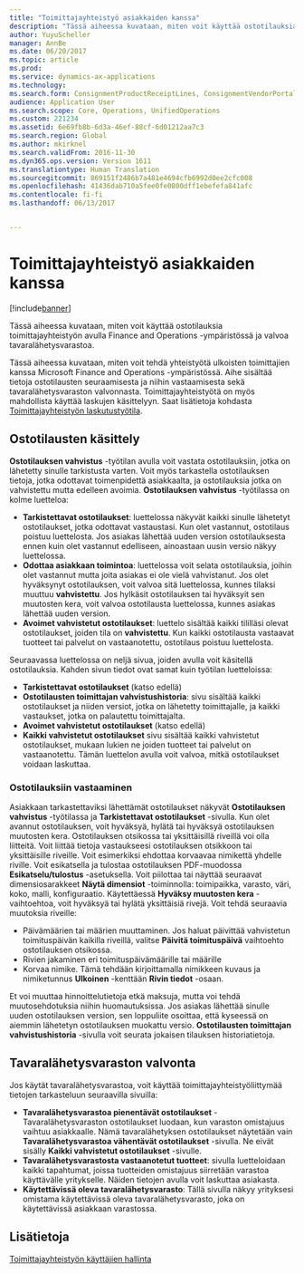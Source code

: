 ```yaml
---
title: "Toimittajayhteistyö asiakkaiden kanssa"
description: "Tässä aiheessa kuvataan, miten voit käyttää ostotilauksia toimittajayhteistyön avulla Finance and Operations -ympäristössä ja valvoa tavaralähetysvarastoa."
author: YuyuScheller
manager: AnnBe
ms.date: 06/20/2017
ms.topic: article
ms.prod: 
ms.service: dynamics-ax-applications
ms.technology: 
ms.search.form: ConsignmentProductReceiptLines, ConsignmentVendorPortalOnHand, PurchVendorPortalConfirmedOrders, PurchVendorPortalOriginalOrder, PurchVendorPortalResponsesHistoryList, PurchVendorPortalResponsesPart
audience: Application User
ms.search.scope: Core, Operations, UnifiedOperations
ms.custom: 221234
ms.assetid: 6e69fb8b-6d3a-46ef-88cf-6d01212aa7c3
ms.search.region: Global
ms.author: mkirknel
ms.search.validFrom: 2016-11-30
ms.dyn365.ops.version: Version 1611
ms.translationtype: Human Translation
ms.sourcegitcommit: 869151f2486b7a481e4694cfb6992d0ee2cfc008
ms.openlocfilehash: 41436dab710a5fee0fe0800dff1ebefefa841afc
ms.contentlocale: fi-fi
ms.lasthandoff: 06/13/2017


---
```


# Toimittajayhteistyö asiakkaiden kanssa
<a id="vendor-collaboration-with-customers" class="xliff"></a>

[!include[banner](../includes/banner.md)]


Tässä aiheessa kuvataan, miten voit käyttää ostotilauksia toimittajayhteistyön avulla Finance and Operations -ympäristössä ja valvoa tavaralähetysvarastoa.

Tässä aiheessa kuvataan, miten voit tehdä yhteistyötä ulkoisten toimittajien kanssa Microsoft Finance and Operations -ympäristössä. Aihe sisältää tietoja ostotilausten seuraamisesta ja niihin vastaamisesta sekä tavaralähetysvaraston valvonnasta. Toimittajayhteistyötä on myös mahdollista käyttää laskujen käsittelyyn. Saat lisätietoja kohdasta [Toimittajayhteistyön laskutustyötila](/dynamics365/unified-operations/financials/accounts-payable/vendor-portal-invoicing-workspace).

## Ostotilausten käsittely
<a id="working-with-purchase-orders" class="xliff"></a>
**Ostotilauksen vahvistus** -työtilan avulla voit vastata ostotilauksiin, jotka on lähetetty sinulle tarkistusta varten. Voit myös tarkastella ostotilauksen tietoja, jotka odottavat toimenpidettä asiakkaalta, ja ostotilauksia jotka on vahvistettu mutta edelleen avoimia. **Ostotilauksen vahvistus** -työtilassa on kolme luetteloa:

-   **Tarkistettavat ostotilaukset**: luettelossa näkyvät kaikki sinulle lähetetyt ostotilaukset, jotka odottavat vastaustasi. Kun olet vastannut, ostotilaus poistuu luettelosta. Jos asiakas lähettää uuden version ostotilauksesta ennen kuin olet vastannut edelliseen, ainoastaan uusin versio näkyy luettelossa.
-   **Odottaa asiakkaan toimintoa**: luettelossa voit selata ostotilauksia, joihin olet vastannut mutta joita asiakas ei ole vielä vahvistanut. Jos olet hyväksynyt ostotilauksen, voit valvoa sitä luettelossa, kunnes tilaksi muuttuu **vahvistettu**. Jos hylkäsit ostotilauksen tai hyväksyit sen muutosten kera, voit valvoa ostotilausta luettelossa, kunnes asiakas lähettää uuden version.
-   **Avoimet vahvistetut ostotilaukset**: luettelo sisältää kaikki tililläsi olevat ostotilaukset, joiden tila on **vahvistettu**. Kun kaikki ostotilausta vastaavat tuotteet tai palvelut on vastaanotettu, ostotilaus poistuu luettelosta.

Seuraavassa luettelossa on neljä sivua, joiden avulla voit käsitellä ostotilauksia. Kahden sivun tiedot ovat samat kuin työtilan luetteloissa:

-   **Tarkistettavat ostotilaukset** (katso edellä)
-   **Ostotilausten toimittajan vahvistushistoria**: sivu sisältää kaikki ostotilaukset ja niiden versiot, jotka on lähetetty toimittajalle, ja kaikki vastaukset, jotka on palautettu toimittajalta.
-   **Avoimet vahvistetut ostotilaukset** (katso edellä)
-   **Kaikki vahvistetut ostotilaukset** sivu sisältää kaikki vahvistetut ostotilaukset, mukaan lukien ne joiden tuotteet tai palvelut on vastaanotettu. Tämän luettelon avulla voit valvoa, mitkä ostotilaukset voidaan laskuttaa.

### Ostotilauksiin vastaaminen
<a id="responding-to-purchase-orders" class="xliff"></a>

Asiakkaan tarkastettaviksi lähettämät ostotilaukset näkyvät **Ostotilauksen vahvistus** -työtilassa ja **Tarkistettavat ostotilaukset** -sivulla. Kun olet avannut ostotilauksen, voit hyväksyä, hylätä tai hyväksyä ostotilauksen muutosten kera. Ostotilauksen otsikossa tai yksittäisillä riveillä voi olla liitteitä. Voit liittää tietoja vastaukseesi ostotilauksen otsikkoon tai yksittäisille riveille. Voit esimerkiksi ehdottaa korvaavaa nimikettä yhdelle riville. Voit esikatsella ja tulostaa ostotilauksen PDF-muodossa **Esikatselu/tulostus** -asetuksella. Voit piilottaa tai näyttää seuraavat dimensiosarakkeet **Näytä dimensiot** -toiminnolla: toimipaikka, varasto, väri, koko, malli, konfiguraatio. Käytettäessä **Hyväksy muutosten kera** -vaihtoehtoa, voit hyväksyä tai hylätä yksittäisiä rivejä. Voit tehdä seuraavia muutoksia riveille:

-   Päivämäärien tai määrien muuttaminen. Jos haluat päivittää vahvistetun toimituspäivän kaikilla riveillä, valitse **Päivitä toimituspäivä** vaihtoehto ostotilauksen otsikossa.
-   Rivien jakaminen eri toimituspäivämäärille tai määrille
-   Korvaa nimike. Tämä tehdään kirjoittamalla nimikkeen kuvaus ja nimiketunnus **Ulkoinen** -kenttään **Rivin tiedot** -osaan.

Et voi muuttaa hinnoittelutietoja etkä maksuja, mutta voi tehdä muutosehdotuksia niihin huomautuksissa. Jos asiakas lähettää sinulle uuden ostotilauksen version, sen loppuliite osoittaa, että kyseessä on aiemmin lähetetyn ostotilauksen muokattu versio. **Ostotilausten toimittajan vahvistushistoria** -sivulla voit seurata jokaisen tilauksen historiatietoja.

## Tavaralähetysvaraston valvonta
<a id="monitoring-consignment-inventory" class="xliff"></a>
Jos käytät tavaralähetysvarastoa, voit käyttää toimittajayhteistyöliittymää tietojen tarkasteluun seuraavilla sivuilla:

-   **Tavaralähetysvarastoa pienentävät ostotilaukset** - Tavaralähetysvaraston ostotilaukset luodaan, kun varaston omistajuus vaihtuu asiakkaalle. Nämä tavaralähetyksen ostotilaukset näytetään vain **Tavaralähetysvarastoa vähentävät ostotilaukset** -sivulla. Ne eivät sisälly **Kaikki vahvistetut ostotilaukset** -sivulle.
-   **Tavaralähetysvarastosta vastaanotetut tuotteet**: sivulla luetteloidaan kaikki tapahtumat, joissa tuotteiden omistajuus siirretään varastoa käyttävälle yritykselle. Näiden tietojen avulla voit laskuttaa asiakasta.
-   **Käytettävissä oleva tavaralähetysvarasto**: Tällä sivulla näkyy yrityksesi omistama käytettävissä oleva tavaralähetysvarasto, joka on käytettävissä asiakkaan varastossa.


Lisätietoja
<a id="see-also" class="xliff"></a>
--------

[Toimittajayhteistyön käyttäjien hallinta](manage-vendor-collaboration-users.md)




